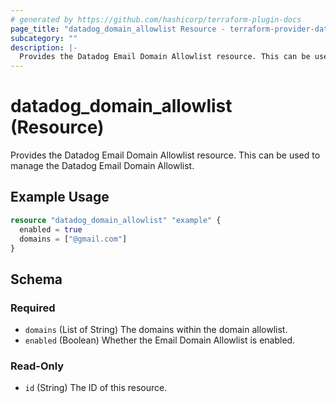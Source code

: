 ```yaml
---
# generated by https://github.com/hashicorp/terraform-plugin-docs
page_title: "datadog_domain_allowlist Resource - terraform-provider-datadog"
subcategory: ""
description: |-
  Provides the Datadog Email Domain Allowlist resource. This can be used to manage the Datadog Email Domain Allowlist.
---
```


# datadog_domain_allowlist (Resource)

Provides the Datadog Email Domain Allowlist resource. This can be used to manage the Datadog Email Domain Allowlist.

## Example Usage

```terraform
resource "datadog_domain_allowlist" "example" {
  enabled = true
  domains = ["@gmail.com"]
}
```

<!-- schema generated by tfplugindocs -->
## Schema

### Required

- `domains` (List of String) The domains within the domain allowlist.
- `enabled` (Boolean) Whether the Email Domain Allowlist is enabled.

### Read-Only

- `id` (String) The ID of this resource.
